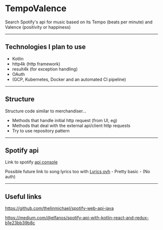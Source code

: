 TempoValence
============

Search Spotify's api for music based on its Tempo (beats per minute) and Valence (positivity or happiness)

------

## Technologies I plan to use

- Kotlin
- http4k (http framework)
- result4k (for exception handling)
- OAuth
- (GCP, Kubernetes, Docker and an automated CI pipeline)

------

## Structure

Structure code similar to merchandiser...

- Methods that handle initial http request (from UI, eg)
- Methods that deal with the external api/client http requests
- Try to use repository pattern

------

## Spotify api

Link to spotify [api console](https://developer.spotify.com/documentation/web-api/)


Possible future link to song lyrics too with [Lyrics ovh](https://lyricsovh.docs.apiary.io/#)
    - Pretty basic
    - (No auth)

------

## Useful links

https://github.com/thelinmichael/spotify-web-api-java

https://medium.com/@elfanos/spotify-api-with-kotlin-react-and-redux-b1e23bb39b8c